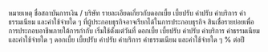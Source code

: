 หมายเหตุ
ชื่อสถาบันการเงิน / บริษัท
รายละเอียดเกี่ยวกับดอกเบี้ย เบี้ยปรับ ค่าปรับ ค่าบริการ ค่าธรรมเนียม และค่าใช้จ่ายใด ๆ ที่ผู้ประกอบธุรกิจอาจเรียกได้ในการประกอบธุรกิจ
สินเชื่อรายย่อยเพื่อการประกอบอาชีพภายใต้การกำกับ
เริ่มใช้ตั้งแต่วันที่
ดอกเบี้ย เบี้ยปรับ ค่าปรับ ค่าบริการ ค่าธรรมเนียม และค่าใช้จ่ายใด ๆ
ดอกเบี้ย เบี้ยปรับ ค่าปรับ ค่าบริการ ค่าธรรมเนียม และค่าใช้จ่ายใด ๆ
% ต่อปี
